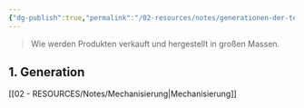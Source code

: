```yaml
---
{"dg-publish":true,"permalink":"/02-resources/notes/generationen-der-technisierung/","tags":[null],"noteIcon":"","updated":"2024-06-10T02:02:17.750+02:00"}
---
```


> Wie werden Produkten verkauft und hergestellt in großen Massen.

## 1. Generation
[[02 - RESOURCES/Notes/Mechanisierung\|Mechanisierung]]